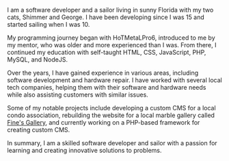 
I am a software developer and a sailor living in sunny Florida with my two cats, Shimmer and George. I have been developing since I was 15 and started sailing when I was 10.

My programming journey began with HoTMetaLPro6, introduced to me by my mentor, who was older and more experienced than I was. From there, I continued my education with self-taught HTML, CSS, JavaScript, PHP, MySQL, and NodeJS. 

Over the years, I have gained experience in various areas, including software development and hardware repair. I have worked with several local tech companies, helping them with their software and hardware needs while also assisting customers with similar issues.

Some of my notable projects include developing a custom CMS for a local condo association, rebuilding the website for a local marble gallery called [Fine's Gallery](https://www.finesgallery.com), and currently working on a PHP-based framework for creating custom CMS.

In summary, I am a skilled software developer and sailor with a passion for learning and creating innovative solutions to problems.
